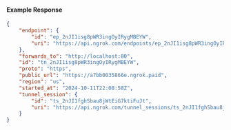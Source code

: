 <!-- Code generated for API Clients. DO NOT EDIT. -->

#### Example Response

```json
{
	"endpoint": {
		"id": "ep_2nJI1isg8pWR3ingOyIRygMBEYW",
		"uri": "https://api.ngrok.com/endpoints/ep_2nJI1isg8pWR3ingOyIRygMBEYW"
	},
	"forwards_to": "http://localhost:80",
	"id": "tn_2nJI1isg8pWR3ingOyIRygMBEYW",
	"proto": "https",
	"public_url": "https://a7bb0035866e.ngrok.paid",
	"region": "us",
	"started_at": "2024-10-11T22:08:58Z",
	"tunnel_session": {
		"id": "ts_2nJI1fghSbau8jWtEiG7ktiFuJt",
		"uri": "https://api.ngrok.com/tunnel_sessions/ts_2nJI1fghSbau8jWtEiG7ktiFuJt"
	}
}
```
